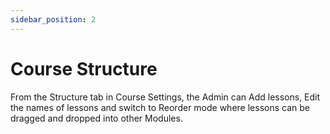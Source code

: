 ```yaml
---
sidebar_position: 2
---
```


# Course Structure

From the Structure tab in Course Settings, the Admin can Add lessons, Edit the names of lessons and switch to Reorder mode where lessons can be dragged and dropped into other Modules.